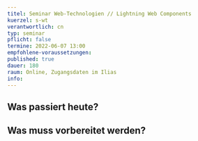 ```yaml
---
titel: Seminar Web-Technologien // Lightning Web Components
kuerzel: s-wt
verantwortlich: cn
typ: seminar
pflicht: false
termine: 2022-06-07 13:00
empfohlene-voraussetzungen: 
published: true
dauer: 180
raum: Online, Zugangsdaten im Ilias
info: 
---
```


## Was passiert heute?

## Was muss vorbereitet werden?
